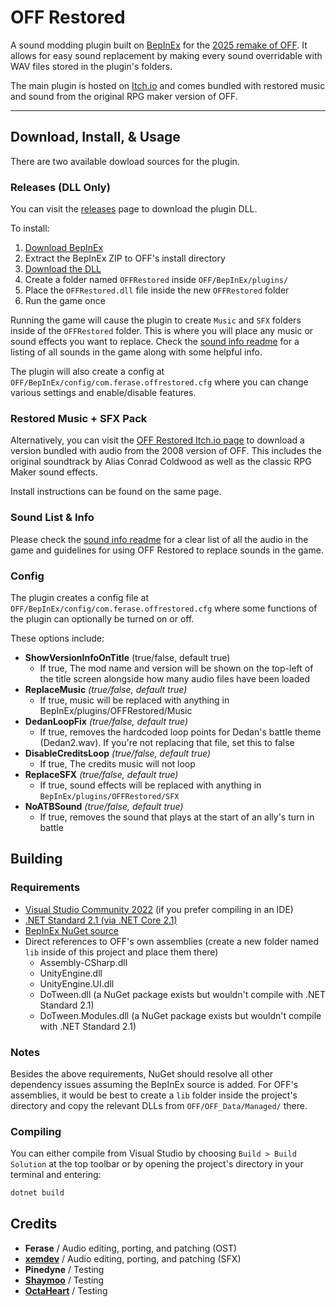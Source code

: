 # OFF Restored

A sound modding plugin built on [BepInEx](https://github.com/BepInEx/BepInEx) for the [2025 remake of OFF](https://store.steampowered.com/app/3339880/OFF/). It allows for easy sound replacement by making every sound overridable with WAV files stored in the plugin's folders.

The main plugin is hosted on [Itch.io](https://ferase.itch.io/off-ost-restored) and comes bundled with restored music and sound from the original RPG maker version of OFF.

-------------------------------------

## Download, Install, & Usage

There are two available dowload sources for the plugin.

### Releases (DLL Only)

You can visit the [releases](https://github.com/Ferase/OFFRestored/releases) page to download the plugin DLL.

To install:

1. [Download BepInEx](https://github.com/BepInEx/BepInEx/releases/latest)
2. Extract the BepInEx ZIP to OFF's install directory
3. [Download the DLL](https://github.com/Ferase/OFFRestored/releases/latest)
4. Create a folder named `OFFRestored` inside `OFF/BepInEx/plugins/`
5. Place the `OFFRestored.dll` file inside the new `OFFRestored` folder
6. Run the game once

Running the game will cause the plugin to create `Music` and `SFX` folders inside of the `OFFRestored` folder. This is where you will place any music or sound effects you want to replace. Check the [sound info readme](https://github.com/Ferase/OFFRestored/blob/main/README_SoundInfo.md) for a listing of all sounds in the game along with some helpful info.

The plugin will also create a config at `OFF/BepInEx/config/com.ferase.offrestored.cfg` where you can change various settings and enable/disable features.

### Restored Music + SFX Pack

Alternatively, you can visit the [OFF Restored Itch.io page](https://ferase.itch.io/off-ost-restored) to download a version bundled with audio from the 2008 version of OFF. This includes the original soundtrack by Alias Conrad Coldwood as well as the classic RPG Maker sound effects.

Install instructions can be found on the same page.

### Sound List & Info

Please check the [sound info readme](https://github.com/Ferase/OFFRestored/blob/main/README_SoundInfo.md) for a clear list of all the audio in the game and guidelines for using OFF Restored to replace sounds in the game.

### Config

The plugin creates a config file at `OFF/BepInEx/config/com.ferase.offrestored.cfg` where some functions of the plugin can optionally be turned on or off.

These options include:

- **ShowVersionInfoOnTitle** (true/false, default true)
  - If true, The mod name and version will be shown on the top-left of the title screen alongside how many audio files have been loaded
- **ReplaceMusic** *(true/false, default true)*
  - If true, music will be replaced with anything in BepInEx/plugins/OFFRestored/Music
- **DedanLoopFix** *(true/false, default true)*
  - If true, removes the hardcoded loop points for Dedan's battle theme (Dedan2.wav). If you're not replacing that file, set this to false
- **DisableCreditsLoop** *(true/false, default true)*
  - If true, The credits music will not loop
- **ReplaceSFX** *(true/false, default true)*
  - If true, sound effects will be replaced with anything in `BepInEx/plugins/OFFRestored/SFX`
- **NoATBSound** *(true/false, default true)*
  - If true, removes the sound that plays at the start of an ally's turn in battle

## Building

### Requirements

- [Visual Studio Community 2022](https://visualstudio.microsoft.com/vs/) (if you prefer compiling in an IDE)
- [.NET Standard 2.1 (via .NET Core 2.1)](https://dotnet.microsoft.com/en-us/download/dotnet/2.1)
- [BepInEx NuGet source](https://nuget.bepinex.dev/)
- Direct references to OFF's own assemblies (create a new folder named `lib` inside of this project and place them there)
  - Assembly-CSharp.dll
  - UnityEngine.dll
  - UnityEngine.UI.dll
  - DoTween.dll (a NuGet package exists but wouldn't compile with .NET Standard 2.1)
  - DoTween.Modules.dll (a NuGet package exists but wouldn't compile with .NET Standard 2.1)

### Notes

Besides the above requirements, NuGet should resolve all other dependency issues assuming the BepInEx source is added. For OFF's assemblies, it would be best to create a `lib` folder inside the project's directory and copy the relevant DLLs from `OFF/OFF_Data/Managed/` there.

### Compiling

You can either compile from Visual Studio by choosing `Build > Build Solution` at the top toolbar or by opening the project's directory in your terminal and entering:

```cmd
dotnet build
```

## Credits

- **Ferase** / Audio editing, porting, and patching (OST)
- **[xemdev](https://xemdev.itch.io/)** / Audio editing, porting, and patching (SFX)
- **Pinedyne** / Testing
- **[Shaymoo](https://shaymoo.net/)** / Testing
- **[OctaHeart](https://octaheart.tumblr.com/)** / Testing
